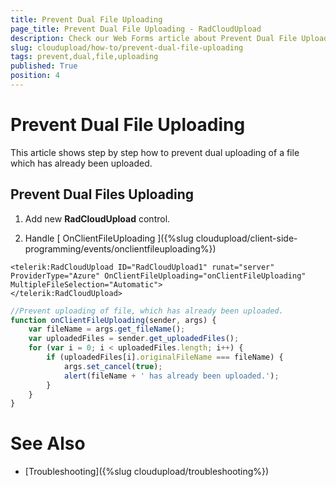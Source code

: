 ```yaml
---
title: Prevent Dual File Uploading
page_title: Prevent Dual File Uploading - RadCloudUpload
description: Check our Web Forms article about Prevent Dual File Uploading.
slug: cloudupload/how-to/prevent-dual-file-uploading
tags: prevent,dual,file,uploading
published: True
position: 4
---
```


# Prevent Dual File Uploading



This article shows step by step how to prevent dual uploading of a file which has already been uploaded.

## Prevent Dual Files Uploading

1. Add new **RadCloudUpload** control.

1. Handle [ OnClientFileUploading ]({%slug cloudupload/client-side-programming/events/onclientfileuploading%})



````ASPNET
<telerik:RadCloudUpload ID="RadCloudUpload1" runat="server" ProviderType="Azure" OnClientFileUploading="onClientFileUploading" MultipleFileSelection="Automatic">
</telerik:RadCloudUpload>
````

````JavaScript
//Prevent uploading of file, which has already been uploaded.
function onClientFileUploading(sender, args) {
	var fileName = args.get_fileName();
	var uploadedFiles = sender.get_uploadedFiles();
	for (var i = 0; i < uploadedFiles.length; i++) {
		if (uploadedFiles[i].originalFileName === fileName) {
			args.set_cancel(true);
			alert(fileName + ' has already been uploaded.');
		}
	}
}
````


# See Also

 * [Troubleshooting]({%slug cloudupload/troubleshooting%})
